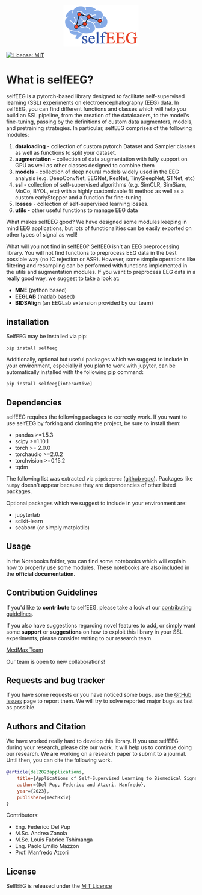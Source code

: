 <img src="Images/LibraryLogo.png" 
        alt="Picture" 
        width="200" 
        style="display: block; margin: 0 auto" />

[![License: MIT](https://img.shields.io/badge/License-MIT-yellow.svg)](https://opensource.org/licenses/MIT)


# What is selfEEG?
selfEEG is a pytorch-based library designed to facilitate self-supervised learning (SSL) experiments on electroencephalography (EEG) data. In selfEEG, you can find different functions and classes which will help you build an SSL pipeline, from the creation of the dataloaders, to the model's fine-tuning, passing by the definitions of custom data augmenters, models, and pretraining strategies.
In particular, selfEEG comprises of the following modules:

1. **dataloading** - collection of custom pytorch Dataset and Sampler classes as well as functions to split your dataset.
2. **augmentation** - collection of data augmentation with fully support on GPU as well as other classes designed to combine them
3. **models** - collection of deep neural models widely used in the EEG analysis (e.g. DeepConvNet, EEGNet, ResNet, TinySleepNet, STNet, etc)
4. **ssl** - collection of self-supervised algorithms (e.g. SimCLR, SimSiam, MoCo, BYOL, etc) with a highly customizable fit method as well as a custom earlyStopper and a function for fine-tuning.
5. **losses** - collection of self-supervised learning losses.
6. **utils** - other useful functions to manage EEG data

What makes selfEEG good? We have designed some modules keeping in mind EEG applications, but lots of functionalities can be easily exported on other types of signal as well!

What will you not find in selfEEG? SelfEEG isn't an EEG preprocessing library. You will not find functions to preprocess EEG data in the best possible way (no IC rejection or ASR). However, some simple operations like filtering and resampling can be performed with functions implemented in the utils and augmentation modules.
If you want to preprocess EEG data in a really good way, we suggest to take a look at:

- **MNE** (python based)
- **EEGLAB** (matlab based)
- **BIDSAlign** (an EEGLab extension provided by our team)


## installation
SelfEEG may be installed via pip:
```
pip install selfeeg
```
Additionally, optional but useful packages which we suggest to include in your environment, especially if you plan to work with jupyter, can be automatically installed with the following pip command:
```
pip install selfeeg[interactive]
```

## Dependencies
selfEEG requires the following packages to correctly work. If you want to use selfEEG by forking and cloning the project, be sure to install them:

- pandas >=1.5.3
- scipy >=1.10.1
- torch >= 2.0.0
- torchaudio >=2.0.2
- torchvision >=0.15.2
- tqdm

The following list was extracted via ``pipdeptree`` ([github repo](https://github.com/tox-dev/pipdeptree/tree/main)). Packages like ``numpy`` doesn't appear because they are dependencies of other listed packages.

Optional packages which we suggest to include in your environment are:

- jupyterlab
- scikit-learn
- seaborn (or simply matplotlib)


## Usage
in the Notebooks folder, you can find some notebooks which will explain how to properly use some modules. These notebooks are also included in the **official documentation**.


## Contribution Guidelines
If you'd like to **contribute** to selfEEG, please take a look at our [contributing guidelines](CONTRIBUTING.md).

If you also have suggestions regarding novel features to add, or simply want some **support** or **suggestions** on how to exploit this library in your SSL experiments, please consider writing to our research team.

[MedMax Team](mailto:manfredo.atzori@unipd.it&cc=federico.delpup@studenti.unipd.it,andrea.zanola@studenti.unipd.it,louisfabrice.tshimanga@unipd.it)

Our team is open to new collaborations!


## Requests and bug tracker
If you have some requests or you have noticed some bugs, use the [GitHub issues](https://github.com/MedMaxLab/selfEEG/issues) page to report them. We will try to solve reported major bugs as fast as possible.


## Authors and Citation
We have worked really hard to develop this library. If you use selfEEG during your research, please cite our work. It will help us to continue doing our research. We are working on a research paper to submit to a journal. Until then, you can cite the following work.

```bibtex
@article{del2023applications,
    title={Applications of Self-Supervised Learning to Biomedical Signals: where are we now},
    author={Del Pup, Federico and Atzori, Manfredo},
    year={2023},
    publisher={TechRxiv}
}
```

Contributors:
- Eng. Federico Del Pup
- M.Sc. Andrea Zanola
- M.Sc. Louis Fabrice Tshimanga
- Eng. Paolo Emilio Mazzon
- Prof. Manfredo Atzori

## License
SelfEEG is released under the
[MIT Licence](LICENSE.md)












